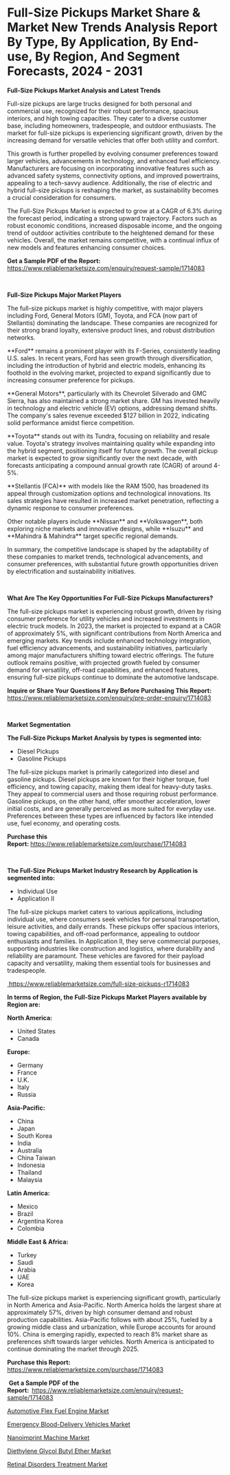 <p><h1>Full-Size Pickups Market Share & Market New Trends Analysis Report By Type, By Application, By End-use, By Region, And Segment Forecasts, 2024 - 2031</h1></p><p><strong>Full-Size Pickups Market Analysis and Latest Trends</strong></p>
<p><p>Full-size pickups are large trucks designed for both personal and commercial use, recognized for their robust performance, spacious interiors, and high towing capacities. They cater to a diverse customer base, including homeowners, tradespeople, and outdoor enthusiasts. The market for full-size pickups is experiencing significant growth, driven by the increasing demand for versatile vehicles that offer both utility and comfort.</p><p>This growth is further propelled by evolving consumer preferences toward larger vehicles, advancements in technology, and enhanced fuel efficiency. Manufacturers are focusing on incorporating innovative features such as advanced safety systems, connectivity options, and improved powertrains, appealing to a tech-savvy audience. Additionally, the rise of electric and hybrid full-size pickups is reshaping the market, as sustainability becomes a crucial consideration for consumers.</p><p>The Full-Size Pickups Market is expected to grow at a CAGR of 6.3% during the forecast period, indicating a strong upward trajectory. Factors such as robust economic conditions, increased disposable income, and the ongoing trend of outdoor activities contribute to the heightened demand for these vehicles. Overall, the market remains competitive, with a continual influx of new models and features enhancing consumer choices.</p></p>
<p><strong>Get a Sample PDF of the Report:&nbsp;</strong> <a href="https://www.reliablemarketsize.com/enquiry/request-sample/1714083?utm_campaign=1422&utm_medium=2&utm_source=Github&utm_content=ia&utm_term=22102024&utm_id=full-size-pickups">https://www.reliablemarketsize.com/enquiry/request-sample/1714083</a></p>
<p>&nbsp;</p>
<p><strong>Full-Size Pickups Major Market Players</strong></p>
<p><p>The full-size pickups market is highly competitive, with major players including Ford, General Motors (GM), Toyota, and FCA (now part of Stellantis) dominating the landscape. These companies are recognized for their strong brand loyalty, extensive product lines, and robust distribution networks.</p><p>**Ford** remains a prominent player with its F-Series, consistently leading U.S. sales. In recent years, Ford has seen growth through diversification, including the introduction of hybrid and electric models, enhancing its foothold in the evolving market, projected to expand significantly due to increasing consumer preference for pickups.</p><p>**General Motors**, particularly with its Chevrolet Silverado and GMC Sierra, has also maintained a strong market share. GM has invested heavily in technology and electric vehicle (EV) options, addressing demand shifts. The company's sales revenue exceeded $127 billion in 2022, indicating solid performance amidst fierce competition.</p><p>**Toyota** stands out with its Tundra, focusing on reliability and resale value. Toyota's strategy involves maintaining quality while expanding into the hybrid segment, positioning itself for future growth. The overall pickup market is expected to grow significantly over the next decade, with forecasts anticipating a compound annual growth rate (CAGR) of around 4-5%.</p><p>**Stellantis (FCA)** with models like the RAM 1500, has broadened its appeal through customization options and technological innovations. Its sales strategies have resulted in increased market penetration, reflecting a dynamic response to consumer preferences.</p><p>Other notable players include **Nissan** and **Volkswagen**, both exploring niche markets and innovative designs, while **Isuzu** and **Mahindra & Mahindra** target specific regional demands. </p><p>In summary, the competitive landscape is shaped by the adaptability of these companies to market trends, technological advancements, and consumer preferences, with substantial future growth opportunities driven by electrification and sustainability initiatives.</p></p>
<p>&nbsp;</p>
<p><strong>What Are The Key Opportunities For Full-Size Pickups Manufacturers?</strong></p>
<p><p>The full-size pickups market is experiencing robust growth, driven by rising consumer preference for utility vehicles and increased investments in electric truck models. In 2023, the market is projected to expand at a CAGR of approximately 5%, with significant contributions from North America and emerging markets. Key trends include enhanced technology integration, fuel efficiency advancements, and sustainability initiatives, particularly among major manufacturers shifting toward electric offerings. The future outlook remains positive, with projected growth fueled by consumer demand for versatility, off-road capabilities, and enhanced features, ensuring full-size pickups continue to dominate the automotive landscape.</p></p>
<p><strong>Inquire or Share Your Questions If Any Before Purchasing This Report:</strong> <a href="https://www.reliablemarketsize.com/enquiry/pre-order-enquiry/1714083?utm_campaign=1422&utm_medium=2&utm_source=Github&utm_content=ia&utm_term=22102024&utm_id=full-size-pickups">https://www.reliablemarketsize.com/enquiry/pre-order-enquiry/1714083</a></p>
<p>&nbsp;</p>
<p><strong>Market Segmentation</strong></p>
<p><strong>The Full-Size Pickups Market Analysis by types is segmented into:</strong></p>
<p><ul><li>Diesel Pickups</li><li>Gasoline Pickups</li></ul></p>
<p><p>The full-size pickups market is primarily categorized into diesel and gasoline pickups. Diesel pickups are known for their higher torque, fuel efficiency, and towing capacity, making them ideal for heavy-duty tasks. They appeal to commercial users and those requiring robust performance. Gasoline pickups, on the other hand, offer smoother acceleration, lower initial costs, and are generally perceived as more suited for everyday use. Preferences between these types are influenced by factors like intended use, fuel economy, and operating costs.</p></p>
<p><strong>Purchase this Report:&nbsp;</strong><a href="https://www.reliablemarketsize.com/purchase/1714083?utm_campaign=1422&utm_medium=2&utm_source=Github&utm_content=ia&utm_term=22102024&utm_id=full-size-pickups">https://www.reliablemarketsize.com/purchase/1714083</a></p>
<p>&nbsp;</p>
<p><strong>The Full-Size Pickups Market Industry Research by Application is segmented into:</strong></p>
<p><ul><li>Individual Use</li><li>Application II</li></ul></p>
<p><p>The full-size pickups market caters to various applications, including individual use, where consumers seek vehicles for personal transportation, leisure activities, and daily errands. These pickups offer spacious interiors, towing capabilities, and off-road performance, appealing to outdoor enthusiasts and families. In Application II, they serve commercial purposes, supporting industries like construction and logistics, where durability and reliability are paramount. These vehicles are favored for their payload capacity and versatility, making them essential tools for businesses and tradespeople.</p></p>
<p><a href="https://www.reliablemarketsize.com/full-size-pickups-r1714083?utm_campaign=1422&utm_medium=2&utm_source=Github&utm_content=ia&utm_term=22102024&utm_id=full-size-pickups">&nbsp;https://www.reliablemarketsize.com/full-size-pickups-r1714083</a></p>
<p><strong>In terms of Region, the Full-Size Pickups Market Players available by Region are:</strong></p>
<p>
    <p> <strong> North America: </strong>
        <ul>
            <li>United States</li>
            <li>Canada</li>
        </ul>
        </p> 
    <p> <strong> Europe: </strong>
        <ul>
            <li>Germany</li>
            <li>France</li>
            <li>U.K.</li>
            <li>Italy</li>
            <li>Russia</li>
        </ul>
        </p> 
    <p> <strong> Asia-Pacific: </strong>
        <ul>
            <li>China</li>
            <li>Japan</li>
            <li>South Korea</li>
            <li>India</li>
            <li>Australia</li>
            <li>China Taiwan</li>
            <li>Indonesia</li>
            <li>Thailand</li>
            <li>Malaysia</li>
        </ul>
        </p> 
    <p> <strong> Latin America: </strong>
        <ul>
            <li>Mexico</li>
            <li>Brazil</li>
            <li>Argentina Korea</li>
            <li>Colombia</li>
        </ul>
        </p> 
    <p> <strong> Middle East & Africa: </strong>
        <ul>
            <li>Turkey</li>
            <li>Saudi</li>
            <li>Arabia</li>
            <li>UAE</li>
            <li>Korea</li>
        </ul>
    </p>
    </p>
<p><p>The full-size pickups market is experiencing significant growth, particularly in North America and Asia-Pacific. North America holds the largest share at approximately 57%, driven by high consumer demand and robust production capabilities. Asia-Pacific follows with about 25%, fueled by a growing middle class and urbanization, while Europe accounts for around 10%. China is emerging rapidly, expected to reach 8% market share as preferences shift towards larger vehicles. North America is anticipated to continue dominating the market through 2025.</p></p>
<p><strong>Purchase this Report: </strong><a href="https://www.reliablemarketsize.com/purchase/1714083?utm_campaign=1422&utm_medium=2&utm_source=Github&utm_content=ia&utm_term=22102024&utm_id=full-size-pickups">https://www.reliablemarketsize.com/purchase/1714083</a></p>
<p>&nbsp;<strong>Get a Sample PDF of the Report:&nbsp;&nbsp;</strong><a href="https://www.reliablemarketsize.com/enquiry/request-sample/1714083?utm_campaign=1422&utm_medium=2&utm_source=Github&utm_content=ia&utm_term=22102024&utm_id=full-size-pickups">https://www.reliablemarketsize.com/enquiry/request-sample/1714083</a></p>
<p><strong></strong></p>
<p><p><a href="https://github.com/dringals/Market-Research-Report-List-6/blob/main/automotive-flex-fuel-engine-market.md?utm_campaign=1422&utm_medium=2&utm_source=Github&utm_content=ia&utm_term=22102024&utm_id=full-size-pickups">Automotive Flex Fuel Engine Market</a></p><p><a href="https://github.com/mharielmesa/Market-Research-Report-List-5/blob/main/emergency-blood-delivery-vehicles-market.md?utm_campaign=1422&utm_medium=2&utm_source=Github&utm_content=ia&utm_term=22102024&utm_id=full-size-pickups">Emergency Blood-Delivery Vehicles Market</a></p><p><a href="https://issuu.com/reportprime-2/docs/nanoimprint-machine-market-size-203_ec562afa50697a?utm_campaign=1422&utm_medium=2&utm_source=Github&utm_content=ia&utm_term=22102024&utm_id=full-size-pickups">Nanoimprint Machine Market</a></p><p><a href="https://www.linkedin.com/pulse/diethylene-glycol-butyl-ether-market-global-regional-analysis-legsc?utm_campaign=1422&utm_medium=2&utm_source=Github&utm_content=ia&utm_term=22102024&utm_id=full-size-pickups">Diethylene Glycol Butyl Ether Market</a></p><p><a href="https://www.linkedin.com/pulse/retinal-disorders-treatment-market-pulse-134-expansion-blueprint-ug3fc?utm_campaign=1422&utm_medium=2&utm_source=Github&utm_content=ia&utm_term=22102024&utm_id=full-size-pickups">Retinal Disorders Treatment Market</a></p></p>